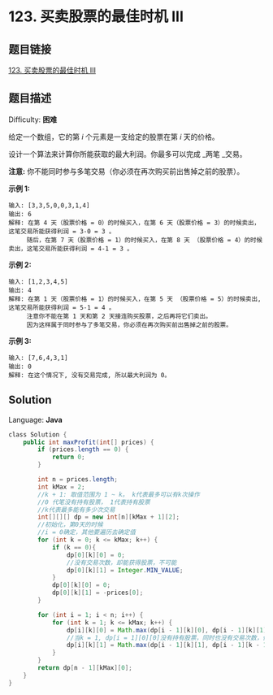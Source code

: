 # 123. 买卖股票的最佳时机 III

## 题目链接

[123\. 买卖股票的最佳时机 III](https://leetcode-cn.com/problems/best-time-to-buy-and-sell-stock-iii/)

## 题目描述

Difficulty: **困难**

给定一个数组，它的第 _i_ 个元素是一支给定的股票在第 _i_ 天的价格。

设计一个算法来计算你所能获取的最大利润。你最多可以完成 _两笔 _交易。

**注意:** 你不能同时参与多笔交易（你必须在再次购买前出售掉之前的股票）。

**示例 1:**

```
输入: [3,3,5,0,0,3,1,4]
输出: 6
解释: 在第 4 天（股票价格 = 0）的时候买入，在第 6 天（股票价格 = 3）的时候卖出，这笔交易所能获得利润 = 3-0 = 3 。
     随后，在第 7 天（股票价格 = 1）的时候买入，在第 8 天 （股票价格 = 4）的时候卖出，这笔交易所能获得利润 = 4-1 = 3 。
```

**示例 2:**

```
输入: [1,2,3,4,5]
输出: 4
解释: 在第 1 天（股票价格 = 1）的时候买入，在第 5 天 （股票价格 = 5）的时候卖出, 这笔交易所能获得利润 = 5-1 = 4 。   
     注意你不能在第 1 天和第 2 天接连购买股票，之后再将它们卖出。   
     因为这样属于同时参与了多笔交易，你必须在再次购买前出售掉之前的股票。
```

**示例 3:**

```
输入: [7,6,4,3,1] 
输出: 0 
解释: 在这个情况下, 没有交易完成, 所以最大利润为 0。
```

## Solution

Language: **Java**

```java
​class Solution {
    public int maxProfit(int[] prices) {
        if (prices.length == 0) {
            return 0;
        }

        int n = prices.length;
        int kMax = 2;
        //k + 1: 取值范围为 1 ~ k。 k代表最多可以有k次操作
        //0 代笔没有持有股票， 1代表持有股票
        //k代表最多能有多少次交易
        int[][][] dp = new int[n][kMax + 1][2];
        //初始化，第0天的时候
        //i = 0确定，其他要遍历去确定值
        for (int k = 0; k <= kMax; k++) {
            if (k == 0){
                dp[0][k][0] = 0;
                //没有交易次数，却能获得股票，不可能
                dp[0][k][1] = Integer.MIN_VALUE;
            }
            dp[0][k][0] = 0;
            dp[0][k][1] = -prices[0];
        }

        for (int i = 1; i < n; i++) {
            for (int k = 1; k <= kMax; k++) {
                dp[i][k][0] = Math.max(dp[i - 1][k][0], dp[i - 1][k][1] + prices[i]);
                //当k = 1, dp[i = 1][0][0]没有持有股票，同时也没有交易次数，值为0
                dp[i][k][1] = Math.max(dp[i - 1][k][1], dp[i - 1][k - 1][0] - prices[i]);
            }
        }
        return dp[n - 1][kMax][0];
    }
}
```